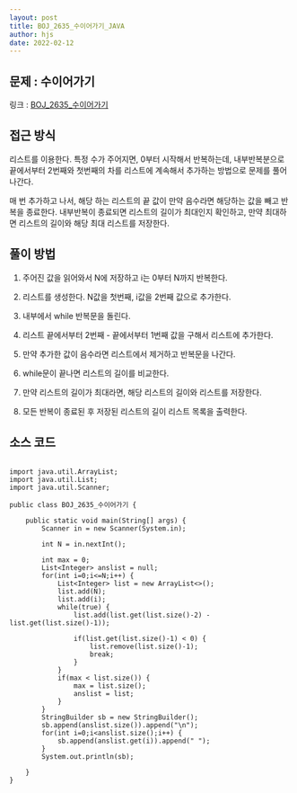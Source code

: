 ```yaml
---
layout: post
title: BOJ_2635_수이어가기_JAVA
author: hjs
date: 2022-02-12
---
```


## 문제 : 수이어가기

링크 : [BOJ_2635_수이어가기](https://www.acmicpc.net/problem/2635)


## 접근 방식

리스트를 이용한다. 특정 수가 주어지면, 0부터 시작해서 반복하는데, 내부반복분으로 끝에서부터 2번째와 첫번째의 차를 리스트에 계속해서 추가하는 방법으로 문제를 풀어나간다.

매 번 추가하고 나서, 해당 하는 리스트의 끝 값이 만약 음수라면 해당하는 값을 빼고 반복을 종료한다. 내부반복이 종료되면 리스트의 길이가 최대인지 확인하고, 만약 최대하면 리스트의 길이와 해당 최대 리스트를 저장한다.

## 풀이 방법

1. 주어진 값을 읽어와서 N에 저장하고 i는 0부터 N까지 반복한다.

2. 리스트를 생성한다. N값을 첫번째, i값을 2번째 값으로 추가한다.

3. 내부에서 while 반복문을 돌린다.

4. 리스트 끝에서부터 2번째 - 끝에서부터 1번째 값을 구해서 리스트에 추가한다.

5. 만약 추가한 값이 음수라면 리스트에서 제거하고 반복문을 나간다.

6. while문이 끝나면 리스트의 길이를 비교한다.

7. 만약 리스트의 길이가 최대라면, 해당 리스트의 길이와 리스트를 저장한다.

8. 모든 반복이 종료된 후 저장된 리스트의 길이 리스트 목록을 출력한다.

## 소스 코드

~~~

import java.util.ArrayList;
import java.util.List;
import java.util.Scanner;

public class BOJ_2635_수이어가기 {

	public static void main(String[] args) {
		Scanner in = new Scanner(System.in);

		int N = in.nextInt();

		int max = 0;
		List<Integer> anslist = null;
		for(int i=0;i<=N;i++) {
			List<Integer> list = new ArrayList<>();
			list.add(N);
			list.add(i);
			while(true) {
				list.add(list.get(list.size()-2) - list.get(list.size()-1));

				if(list.get(list.size()-1) < 0) {
					list.remove(list.size()-1);
					break;
				}
			}
			if(max < list.size()) {
				max = list.size();
				anslist = list;
			}
		}
		StringBuilder sb = new StringBuilder();
		sb.append(anslist.size()).append("\n");
		for(int i=0;i<anslist.size();i++) {
			sb.append(anslist.get(i)).append(" ");
		}
		System.out.println(sb);

	}
}

~~~

